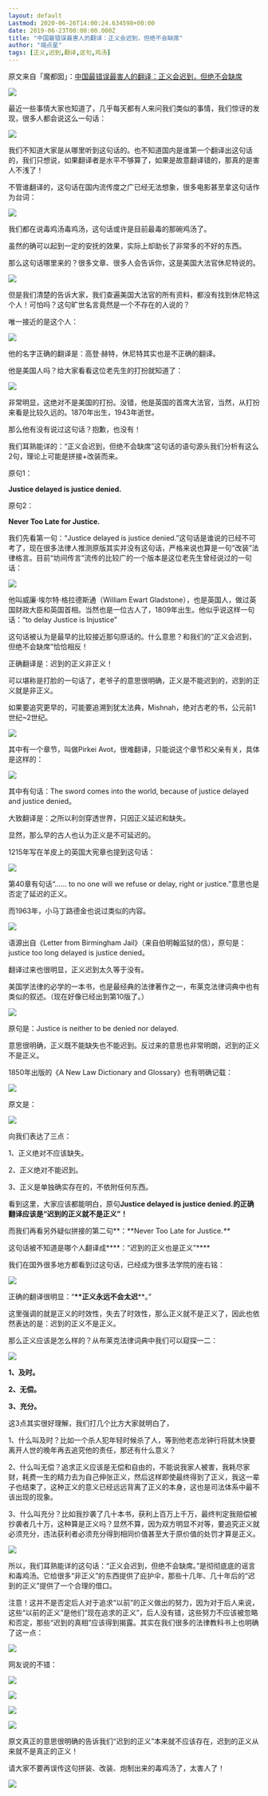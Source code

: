 ```yaml
---
layout: default
Lastmod: 2020-06-26T14:00:24.634598+00:00
date: 2019-06-23T00:00:00.000Z
title: "中国最错误最害人的翻译：正义会迟到，但绝不会缺席"
author: "端点星"
tags: [正义,迟到,翻译,这句,鸡汤]
---
```


原文来自「魔都囡」：[中国最错误最害人的翻译：正义会迟到，但绝不会缺席](https://mp.weixin.qq.com/s/l_CeOEoUTv-oLQx6vuGYRA)

![](https://images.weserv.nl/?url=https%3A//i.loli.net/2019/06/23/5d0f813b64bf936584.jpg)

最近一些事情大家也知道了，几乎每天都有人来问我们类似的事情，我们惊讶的发现，很多人都会说这么一句话：

![](https://images.weserv.nl/?url=https%3A//i.loli.net/2019/06/23/5d0f813d3e9a164066.jpg)

我们不知道大家是从哪里听到这句话的。也不知道国内是谁第一个翻译出这句话的，我们只想说，如果翻译者是水平不够算了，如果是故意翻译错的，那真的是害人不浅了！

不管谁翻译的，这句话在国内流传度之广已经无法想象，很多电影甚至拿这句话作为台词：

![](https://images.weserv.nl/?url=https%3A//i.loli.net/2019/06/23/5d0f8144d49d953218.jpg)

我们都在说毒鸡汤毒鸡汤，这句话或许是目前最毒的那碗鸡汤了。

虽然的确可以起到一定的安抚的效果，实际上却助长了非常多的不好的东西。

那么这句话哪里来的？很多文章、很多人会告诉你，这是美国大法官休尼特说的。

![](https://images.weserv.nl/?url=https%3A//i.loli.net/2019/06/23/5d0f81472ec6367753.jpg)

但是我们清楚的告诉大家，我们查遍美国大法官的所有资料，都没有找到休尼特这个人！可怕吗？这句旷世名言竟然是一个不存在的人说的？

唯一接近的是这个人：

![](https://images.weserv.nl/?url=https%3A//i.loli.net/2019/06/23/5d0f8148ebeea11050.jpg)

他的名字正确的翻译是：高登·赫特，休尼特其实也是不正确的翻译。

他是美国人吗？给大家看看这位老先生的打扮就知道了：

![](https://images.weserv.nl/?url=https%3A//i.loli.net/2019/06/23/5d0f814ba0f0458855.jpg)

非常明显，这绝对不是美国的打扮。没错，他是英国的首席大法官，当然，从打扮来看是比较久远的。1870年出生，1943年逝世。

那么他有没有说过这句话？抱歉，也没有！

我们耳熟能详的：“正义会迟到，但绝不会缺席”这句话的语句源头我们分析有这么2句，理论上可能是拼接+改装而来。

原句1：

**Justice delayed is justice denied.**

原句2：

**Never Too Late for Justice.**

我们先看第一句：“Justice delayed is justice denied.”这句话是谁说的已经不可考了，现在很多法律人推测原版其实并没有这句话，严格来说也算是一句“改装”法律格言。目前“坊间传言”流传的比较广的一个版本是这位老先生曾经说过的一句话：

![](https://images.weserv.nl/?url=https%3A//i.loli.net/2019/06/23/5d0f814d8f9a277399.jpg)

他叫威廉·埃尔特·格拉德斯通（William Ewart Gladstone），也是英国人，做过英国财政大臣和英国首相。当然也是一位古人了，1809年出生。他似乎说这样一句话：“to delay Justice is Injustice”

这句话被认为是最早的比较接近那句原话的。什么意思？和我们的“正义会迟到，但绝不会缺席”恰恰相反！

正确翻译是：迟到的正义非正义！

可以堪称是打脸的一句话了，老爷子的意思很明确，正义是不能迟到的，迟到的正义就是非正义。

如果要追究更早的，可能要追溯到犹太法典，Mishnah，绝对古老的书，公元前1世纪~2世纪。

![](https://images.weserv.nl/?url=https%3A//i.loli.net/2019/06/23/5d0f814f2bcf469485.jpg)

其中有一个章节，叫做Pirkei Avot，很难翻译，只能说这个章节和父亲有关，具体是这样的：

![](https://images.weserv.nl/?url=https%3A//i.loli.net/2019/06/23/5d0f8150ef0d217913.jpg)

其中有句话：The sword comes into the world, because of justice delayed and justice denied。

大致翻译是：之所以利剑穿透世界，只因正义延迟和缺失。

显然，那么早的古人也认为正义是不可延迟的。

1215年写在羊皮上的英国大宪章也提到这句话：

![](https://images.weserv.nl/?url=https%3A//i.loli.net/2019/06/23/5d0f8152930bd98164.jpg)

第40章有句话“…… to no one will we refuse or delay, right or justice.”意思也是否定了延迟的正义。

而1963年，小马丁路德金也说过类似的内容。

![](https://images.weserv.nl/?url=https%3A//i.loli.net/2019/06/23/5d0f8153ed9b146420.jpg)

语源出自《Letter from Birmingham Jail》（来自伯明翰监狱的信），原句是：justice too long delayed is justice denied。

翻译过来也很明显，正义迟到太久等于没有。

美国学法律的必学的一本书，也是最经典的法律著作之一，布莱克法律词典中也有类似的叙述。（现在好像已经出到第10版了。）

![](https://images.weserv.nl/?url=https%3A//i.loli.net/2019/06/23/5d0f8155032b854019.jpg)

原句是：Justice is neither to be denied nor delayed.

意思很明确，正义既不能缺失也不能迟到。反过来的意思也非常明朗，迟到的正义不是正义。

1850年出版的《A New Law Dictionary and Glossary》也有明确记载：

![](https://images.weserv.nl/?url=https%3A//i.loli.net/2019/06/23/5d0f815ab24f491754.jpg)

原文是：

![](https://images.weserv.nl/?url=https%3A//i.loli.net/2019/06/23/5d0f815bba96584661.jpg)

向我们表达了三点：

1、正义绝对不应该缺失。

2、正义绝对不能迟到。

3、正义是单独确实存在的，不依附任何东西。

看到这里，大家应该都能明白，原句**Justice delayed is justice denied.**的正确翻译应该是**“迟到的正义就不是正义”！**

而我们再看另外疑似拼接的第二句**：**Never Too Late for Justice._\*\*_

这句话被不知道是哪个人翻译成**\*\*：“迟到的正义也是正义”**\*\*

我们在国外很多地方都看到过这句话，已经成为很多法学院的座右铭：

![](https://images.weserv.nl/?url=https%3A//i.loli.net/2019/06/23/5d0f815d4b10889778.jpg)

正确的翻译很明显：“**\*\*正义永远不会太迟**\*\*。”

这里强调的就是正义的时效性，失去了时效性，那么正义就不是正义了，因此也依然表达的是：迟到的正义不是正义。

那么正义应该是怎么样的？从布莱克法律词典中我们可以窥探一二：

![](https://images.weserv.nl/?url=https%3A//i.loli.net/2019/06/23/5d0f815eb21e451617.jpg)

**1、及时。**

**2、无偿。**

**3、充分。**

这3点其实很好理解，我们打几个比方大家就明白了，

1、什么叫及时？比如一个杀人犯年轻时候杀了人，等到他老态龙钟行将就木快要离开人世的晚年再去追究他的责任，那还有什么意义？

2、什么叫无偿？追求正义应该是无偿和自由的，不能说我家人被害，我耗尽家财，耗费一生的精力去为自己伸张正义，然后这样即使最终得到了正义，我这一辈子也结束了，这种正义的意义已经远远背离了正义的本身，这也是司法体系中最不该出现的现象。

3、什么叫充分？比如我抄袭了几十本书，获利上百万上千万，最终判定我赔偿被抄袭者几十万，这种算是正义吗？显然不算，因为双方明显不对等，要追究正义就必须充分，违法获利者必须充分得到相同价值甚至大于原价值的处罚才算是正义。

![](https://images.weserv.nl/?url=https%3A//i.loli.net/2019/06/23/5d0f8160263ee86923.jpg)

所以，我们耳熟能详的这句话：“正义会迟到，但绝不会缺席。”是彻彻底底的谣言和毒鸡汤。它给很多“非正义”的东西提供了庇护伞，那些十几年、几十年后的“迟到的正义”提供了一个合理的借口。

注意！这并不是否定后人对于追求“以前”的正义做出的努力，因为对于后人来说，这些“以前的正义”是他们“现在追求的正义”，后人没有错，这些努力不应该被忽略和否定，那些“迟到的真相”应该得到揭露。其实在我们很多的法律教科书上也明确了这一点：

![](https://images.weserv.nl/?url=https%3A//i.loli.net/2019/06/23/5d0f81617cc9867565.jpg)

网友说的不错：

![](https://images.weserv.nl/?url=https%3A//i.loli.net/2019/06/23/5d0f8162de92030046.jpg)

![](https://images.weserv.nl/?url=https%3A//i.loli.net/2019/06/23/5d0f8163b1d3617992.jpg)

![](https://images.weserv.nl/?url=https%3A//i.loli.net/2019/06/23/5d0f81647c32186140.jpg)

![](https://images.weserv.nl/?url=https%3A//i.loli.net/2019/06/23/5d0f8166a374027885.jpg)

原文真正的意思很明确的告诉我们“迟到的正义”本来就不应该存在，迟到的正义从来就不是真正的正义！

请大家不要再误传这句拼装、改装、炮制出来的毒鸡汤了，太害人了！

![](https://images.weserv.nl/?url=https%3A//i.loli.net/2019/06/23/5d0f81799d12d10566.jpg)

